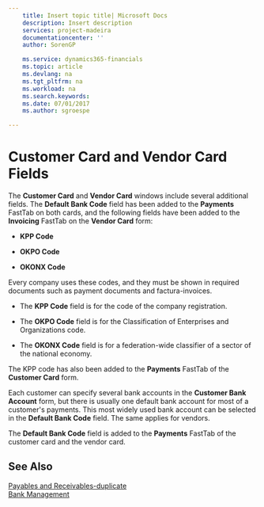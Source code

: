 ```yaml
---
    title: Insert topic title| Microsoft Docs
    description: Insert description
    services: project-madeira
    documentationcenter: ''
    author: SorenGP

    ms.service: dynamics365-financials
    ms.topic: article
    ms.devlang: na
    ms.tgt_pltfrm: na
    ms.workload: na
    ms.search.keywords:
    ms.date: 07/01/2017
    ms.author: sgroespe

---
```

# Customer Card and Vendor Card Fields
The **Customer Card** and **Vendor Card** windows include several additional fields. The **Default Bank Code** field has been added to the **Payments** FastTab on both cards, and the following fields have been added to the **Invoicing** FastTab on the **Vendor Card** form:  
  
-   **KPP Code**  
  
-   **OKPO Code**  
  
-   **OKONX Code**  
  
 Every company uses these codes, and they must be shown in required documents such as payment documents and factura-invoices.  
  
-   The **KPP Code** field is for the code of the company registration.  
  
-   The **OKPO Code** field is for the Classification of Enterprises and Organizations code.  
  
-   The **OKONX Code** field is for a federation-wide classifier of a sector of the national economy.  
  
 The KPP code has also been added to the **Payments** FastTab of the **Customer Card** form.  
  
 Each customer can specify several bank accounts in the **Customer Bank Account** form, but there is usually one default bank account for most of a customer's payments. This most widely used bank account can be selected in the **Default Bank Code** field. The same applies for vendors.  
  
 The **Default Bank Code** field is added to the **Payments** FastTab of the customer card and the vendor card.  
  
## See Also  
 [Payables and Receivables-duplicate](../payables-and-receivables-duplicate.md)   
 [Bank Management](../bank-management.md)